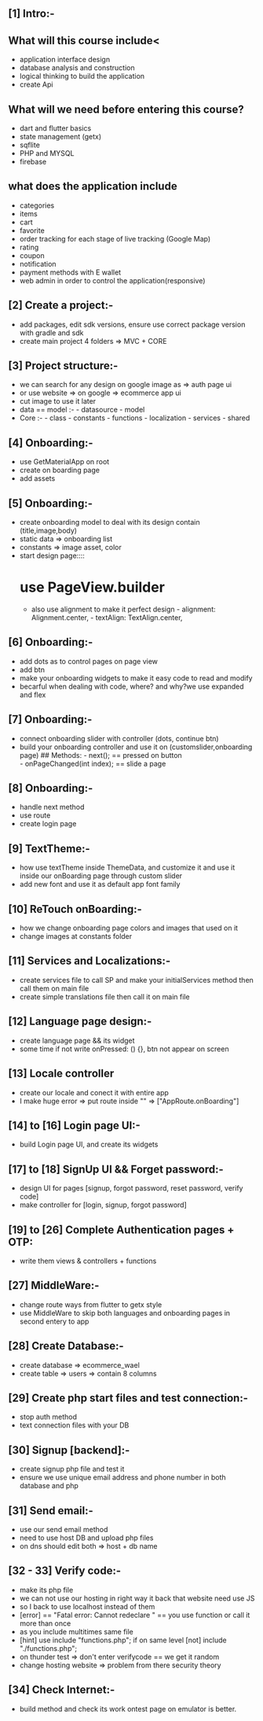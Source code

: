 ## [1] Intro:-

## What will this course include<
- application interface design
- database analysis and construction
- logical thinking to build the application
- create Api

## What will we need before entering this course?
- dart and flutter basics
- state management (getx)
- sqflite
- PHP and MYSQL
- firebase

## what does the application include
- categories
- items
- cart
- favorite
- order tracking for each stage of live tracking (Google Map)
- rating
- coupon
- notification
- payment methods with E wallet
- web admin in order to control the application(responsive)

## [2] Create a project:-
- add packages, edit sdk versions, ensure use correct package version with gradle and sdk
- create main project 4 folders => MVC + CORE


## [3] Project structure:-
- we can search for any design on google image as => auth page ui
- or use website => on google => ecommerce app ui
- cut image to use it later
- data == model :-
            - datasource
            - model
- Core :-
            - class
            - constants
            - functions
            - localization
            - services
            - shared

## [4] Onboarding:-
- use GetMaterialApp on root
- create on boarding page 
- add assets

## [5] Onboarding:-
- create onboarding model to deal with its design contain (title,image,body)
- static data => onboarding list
- constants => image asset, color
- start design page::::
    # use PageView.builder 
    - also use alignment to make it perfect design
            - alignment: Alignment.center,
            - textAlign: TextAlign.center,

## [6] Onboarding:-
- add dots as to control pages on page view
- add btn 
- make your onboarding widgets to make it easy code to read and modify
- becarful when dealing with code, where? and why?we use expanded and flex

## [7] Onboarding:-
- connect onboarding slider with controller (dots, continue btn)
- build your onboarding controller and use it on (customslider,onboarding page)
        ## Methods:
            - next();                    == pressed on button     
            - onPageChanged(int index);  == slide a page
## [8] Onboarding:-
- handle next method
- use route
- create login page

## [9] TextTheme:-
- how use textTheme inside ThemeData, and customize it and use it inside 
  our onBoarding page through custom slider
- add new font and use it as default app font family

## [10] ReTouch onBoarding:-
- how we change onboarding page colors and images that used on it
- change images at constants folder

## [11] Services and Localizations:-
- create services file to call SP and make your initialServices method 
then call them on main file
- create simple translations file then call it on main file

## [12] Language page design:-
- create language page && its widget
- some time if not write onPressed: () {}, btn not appear on screen

## [13] Locale controller
- create our locale and conect it with entire app
- I make huge error => put route inside "" => ["AppRoute.onBoarding"]

## [14] to [16] Login page UI:-
- build Login page UI, and create its widgets

## [17] to [18] SignUp UI && Forget password:-
- design UI for pages [signup, forgot password, reset password, verify code]
- make controller for [login, signup, forgot password]

## [19] to [26] Complete Authentication pages + OTP:
- write them views & controllers + functions

## [27] MiddleWare:-
- change route ways from flutter to getx style
- use MiddleWare to skip both languages and onboarding pages in second entery to app

## [28] Create Database:-
- create database => ecommerce_wael
- create table => users => contain 8 columns

## [29] Create php start files and test connection:-
- stop auth method 
- text connection files with your DB

## [30] Signup [backend]:-
- create signup php file and test it
- ensure we use unique email address and phone number in both database and php

## [31] Send email:-
- use our send email method
- need to use host DB and upload php files
- on dns should edit both => host + db name

## [32 - 33] Verify code:-
- make its php file
- we can not use our hosting in right way it back that website need use JS
- so I back to use localhost instead of them
- [error] == "Fatal error: Cannot redeclare <function>" == you use function or call it more than once
- as you include multitimes same file
- [hint] use include "functions.php"; if on same level [not] include "./functions.php";
- on thunder test => don't enter verifycode == we get it random
- change hosting website => problem from there security theory

## [34] Check Internet:-
- build method and check its work ontest page on emulator is better.